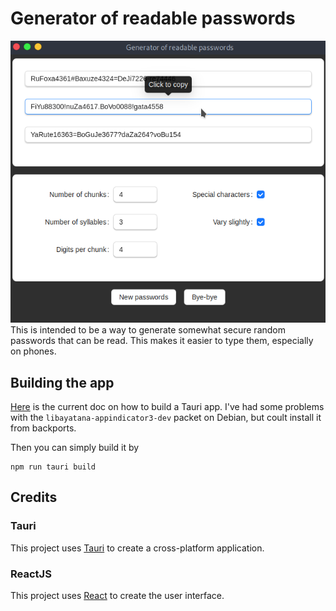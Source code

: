 # Generator of readable passwords
![Screenshot](Screenshot.png)
This is intended to be a way to generate somewhat secure random passwords that can be read. This makes it easier to type them, especially on phones.

## Building the app
[Here](https://tauri.app/v1/guides/getting-started/prerequisites) is the current doc on how to build a Tauri app. I've had some problems with the ```libayatana-appindicator3-dev``` packet on Debian, but coult install it from backports.

Then you can simply build it by
~~~
npm run tauri build
~~~

## Credits
### Tauri
This project uses [Tauri](https://tauri.app/) to create a cross-platform application.

### ReactJS
This project uses [React](https://reactjs.org/) to create the user interface.